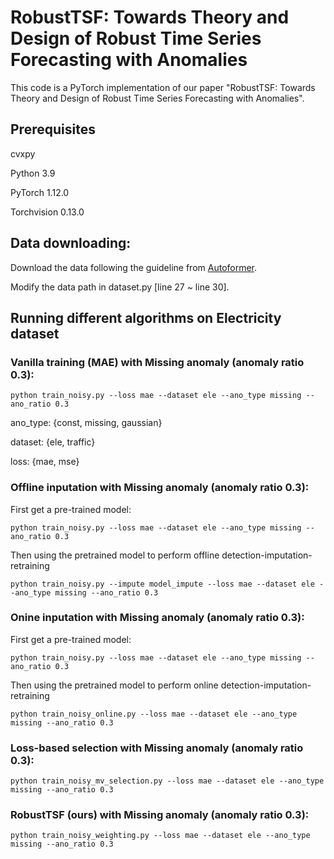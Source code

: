 # RobustTSF: Towards Theory and Design of Robust Time Series Forecasting with Anomalies

This code is a PyTorch implementation of our paper "RobustTSF: Towards Theory and Design of Robust Time Series Forecasting with Anomalies".
## Prerequisites

cvxpy

Python 3.9

PyTorch 1.12.0

Torchvision 0.13.0

## Data downloading:

Download the data following the guideline from [Autoformer](https://github.com/thuml/Autoformer).

Modify the data path in dataset.py [line 27 ~ line 30].

## Running different algorithms on Electricity dataset

### Vanilla training (MAE) with Missing anomaly (anomaly ratio 0.3): 

```
python train_noisy.py --loss mae --dataset ele --ano_type missing --ano_ratio 0.3 
```

ano_type: {const, missing, gaussian}

dataset: {ele, traffic}

loss: {mae, mse}

### Offline inputation with Missing anomaly (anomaly ratio 0.3): 

First get a pre-trained model: 

```
python train_noisy.py --loss mae --dataset ele --ano_type missing --ano_ratio 0.3 
```

Then using the pretrained model to perform offline detection-imputation-retraining

```
python train_noisy.py --impute model_impute --loss mae --dataset ele --ano_type missing --ano_ratio 0.3 
```

### Onine inputation with Missing anomaly (anomaly ratio 0.3): 

First get a pre-trained model: 

```
python train_noisy.py --loss mae --dataset ele --ano_type missing --ano_ratio 0.3 
```

Then using the pretrained model to perform online detection-imputation-retraining

```
python train_noisy_online.py --loss mae --dataset ele --ano_type missing --ano_ratio 0.3 
```

### Loss-based selection with Missing anomaly (anomaly ratio 0.3): 

```
python train_noisy_mv_selection.py --loss mae --dataset ele --ano_type missing --ano_ratio 0.3 
```

### RobustTSF (ours) with Missing anomaly (anomaly ratio 0.3): 

```
python train_noisy_weighting.py --loss mae --dataset ele --ano_type missing --ano_ratio 0.3 
```
